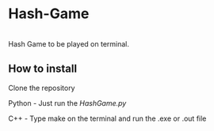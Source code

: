 # Hash-Game

<br>
Hash Game to be played on terminal.
<br>

<h2>How to install</h2>

Clone the repository

Python - Just run the *HashGame.py*

C++ - Type make on the terminal and run the .exe or .out file
